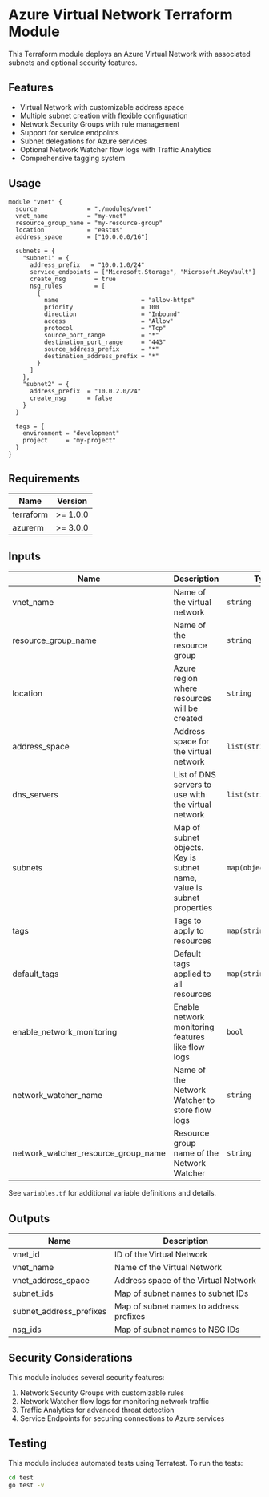 # Azure Virtual Network Terraform Module

This Terraform module deploys an Azure Virtual Network with associated subnets and optional security features.

## Features

- Virtual Network with customizable address space
- Multiple subnet creation with flexible configuration
- Network Security Groups with rule management
- Support for service endpoints
- Subnet delegations for Azure services
- Optional Network Watcher flow logs with Traffic Analytics
- Comprehensive tagging system

## Usage

```hcl
module "vnet" {
  source              = "./modules/vnet"
  vnet_name           = "my-vnet"
  resource_group_name = "my-resource-group"
  location            = "eastus"
  address_space       = ["10.0.0.0/16"]
  
  subnets = {
    "subnet1" = {
      address_prefix   = "10.0.1.0/24"
      service_endpoints = ["Microsoft.Storage", "Microsoft.KeyVault"]
      create_nsg        = true
      nsg_rules         = [
        {
          name                       = "allow-https"
          priority                   = 100
          direction                  = "Inbound"
          access                     = "Allow"
          protocol                   = "Tcp"
          source_port_range          = "*"
          destination_port_range     = "443"
          source_address_prefix      = "*"
          destination_address_prefix = "*"
        }
      ]
    },
    "subnet2" = {
      address_prefix  = "10.0.2.0/24"
      create_nsg      = false
    }
  }
  
  tags = {
    environment = "development"
    project     = "my-project"
  }
}
```

## Requirements

| Name | Version |
|------|---------|
| terraform | >= 1.0.0 |
| azurerm | >= 3.0.0 |

## Inputs

| Name | Description | Type | Default | Required |
|------|-------------|------|---------|:--------:|
| vnet_name | Name of the virtual network | `string` | n/a | yes |
| resource_group_name | Name of the resource group | `string` | n/a | yes |
| location | Azure region where resources will be created | `string` | n/a | yes |
| address_space | Address space for the virtual network | `list(string)` | `["10.0.0.0/16"]` | no |
| dns_servers | List of DNS servers to use with the virtual network | `list(string)` | `[]` | no |
| subnets | Map of subnet objects. Key is subnet name, value is subnet properties | `map(object({...}))` | `{}` | no |
| tags | Tags to apply to resources | `map(string)` | `{}` | no |
| default_tags | Default tags applied to all resources | `map(string)` | `{ managed_by = "terraform" }` | no |
| enable_network_monitoring | Enable network monitoring features like flow logs | `bool` | `false` | no |
| network_watcher_name | Name of the Network Watcher to store flow logs | `string` | `null` | no |
| network_watcher_resource_group_name | Resource group name of the Network Watcher | `string` | `null` | no |

See `variables.tf` for additional variable definitions and details.

## Outputs

| Name | Description |
|------|-------------|
| vnet_id | ID of the Virtual Network |
| vnet_name | Name of the Virtual Network |
| vnet_address_space | Address space of the Virtual Network |
| subnet_ids | Map of subnet names to subnet IDs |
| subnet_address_prefixes | Map of subnet names to address prefixes |
| nsg_ids | Map of subnet names to NSG IDs |

## Security Considerations

This module includes several security features:

1. Network Security Groups with customizable rules
2. Network Watcher flow logs for monitoring network traffic
3. Traffic Analytics for advanced threat detection
4. Service Endpoints for securing connections to Azure services

## Testing

This module includes automated tests using Terratest. To run the tests:

```bash
cd test
go test -v
```
